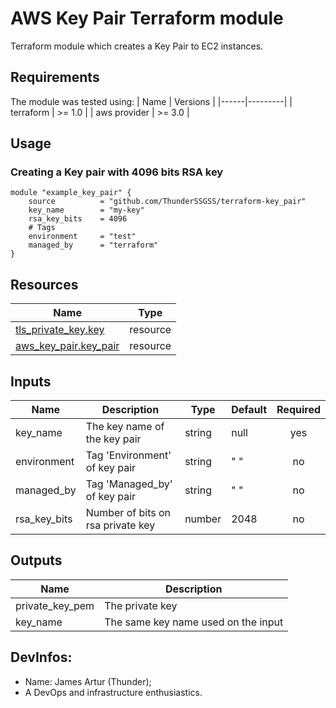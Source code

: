 # AWS Key Pair Terraform module

Terraform module which creates a Key Pair to EC2 instances.

## Requirements
The module was tested using:
| Name | Versions |
|------|---------|
| terraform | >= 1.0 |
| aws provider | >= 3.0 |

## Usage

### Creating a Key pair with 4096 bits RSA key
```hcl
module "example_key_pair" {
    source          = "github.com/ThunderSSGSS/terraform-key_pair"
    key_name        = "my-key"
    rsa_key_bits    = 4096
    # Tags
    environment     = "test"
    managed_by      = "terraform"
}
```

## Resources

| Name | Type |
|------|------|
| [tls_private_key.key](https://registry.terraform.io/providers/hashicorp/tls/latest/docs/resources/private_key) | resource |
| [aws_key_pair.key_pair](https://registry.terraform.io/providers/hashicorp/aws/latest/docs/resources/key_pair) | resource |

## Inputs

| Name | Description | Type | Default | Required |
|------|-------------|------|---------|:--------:|
| key_name | The key name of the key pair | string | null | yes |
| environment | Tag 'Environment' of key pair | string | " " | no |
| managed_by | Tag 'Managed_by' of key pair | string | " " | no |
| rsa_key_bits | Number of bits on rsa private key | number | 2048 | no |

## Outputs

| Name | Description |
|------|-------------|
| private_key_pem | The private key |
| key_name | The same key name used on the input |


## DevInfos:
- Name: James Artur (Thunder);
- A DevOps and infrastructure enthusiastics.